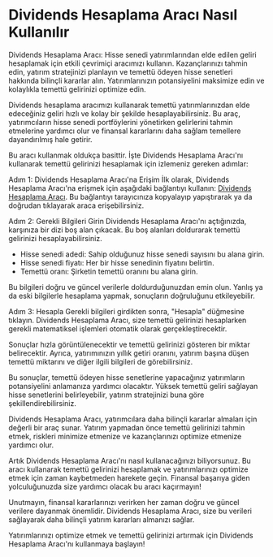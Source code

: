 Dividends Hesaplama Aracı Nasıl Kullanılır
==========================================

<dividends-calculator-link>Dividends Hesaplama Aracı</dividends-calculator-link>: Hisse senedi yatırımlarından elde edilen geliri hesaplamak için etkili çevrimiçi aracımızı kullanın. Kazançlarınızı tahmin edin, yatırım stratejinizi planlayın ve temettü ödeyen hisse senetleri hakkında bilinçli kararlar alın. Yatırımlarınızın potansiyelini maksimize edin ve kolaylıkla temettü gelirinizi optimize edin.

Dividends hesaplama aracımızı kullanarak temettü yatırımlarınızdan elde edeceğiniz geliri hızlı ve kolay bir şekilde hesaplayabilirsiniz. Bu araç, yatırımcıların hisse senedi portföylerini yönetirken gelirlerini tahmin etmelerine yardımcı olur ve finansal kararlarını daha sağlam temellere dayandırılmış hale getirir.

Bu aracı kullanmak oldukça basittir. İşte Dividends Hesaplama Aracı'nı kullanarak temettü gelirinizi hesaplamak için izlemeniz gereken adımlar:

Adım 1: Dividends Hesaplama Aracı'na Erişim İlk olarak, Dividends Hesaplama Aracı'na erişmek için aşağıdaki bağlantıyı kullanın: [Dividends Hesaplama Aracı](https://www.onlinecalculatorsfree.com/tr/financial/dividends-calculator.html). Bu bağlantıyı tarayıcınıza kopyalayıp yapıştırarak ya da doğrudan tıklayarak araca erişebilirsiniz.

Adım 2: Gerekli Bilgileri Girin Dividends Hesaplama Aracı'nı açtığınızda, karşınıza bir dizi boş alan çıkacak. Bu boş alanları doldurarak temettü gelirinizi hesaplayabilirsiniz.

- Hisse senedi adedi: Sahip olduğunuz hisse senedi sayısını bu alana girin.
- Hisse senedi fiyatı: Her bir hisse senedinin fiyatını belirtin.
- Temettü oranı: Şirketin temettü oranını bu alana girin.

Bu bilgileri doğru ve güncel verilerle doldurduğunuzdan emin olun. Yanlış ya da eski bilgilerle hesaplama yapmak, sonuçların doğruluğunu etkileyebilir.

Adım 3: Hesapla Gerekli bilgileri girdikten sonra, "Hesapla" düğmesine tıklayın. Dividends Hesaplama Aracı, size temettü gelirinizi hesaplarken gerekli matematiksel işlemleri otomatik olarak gerçekleştirecektir.

Sonuçlar hızla görüntülenecektir ve temettü gelirinizi gösteren bir miktar belirecektir. Ayrıca, yatırımınızın yıllık getiri oranını, yatırım başına düşen temettü miktarını ve diğer ilgili bilgileri de görebilirsiniz.

Bu sonuçlar, temettü ödeyen hisse senetlerine yapacağınız yatırımların potansiyelini anlamanıza yardımcı olacaktır. Yüksek temettü geliri sağlayan hisse senetlerini belirleyebilir, yatırım stratejinizi buna göre şekillendirebilirsiniz.

Dividends Hesaplama Aracı, yatırımcılara daha bilinçli kararlar almaları için değerli bir araç sunar. Yatırım yapmadan önce temettü gelirinizi tahmin etmek, riskleri minimize etmenize ve kazançlarınızı optimize etmenize yardımcı olur.

Artık Dividends Hesaplama Aracı'nı nasıl kullanacağınızı biliyorsunuz. Bu aracı kullanarak temettü gelirinizi hesaplamak ve yatırımlarınızı optimize etmek için zaman kaybetmeden harekete geçin. Finansal başarıya giden yolculuğunuzda size yardımcı olacak bu aracı kaçırmayın!

Unutmayın, finansal kararlarınızı verirken her zaman doğru ve güncel verilere dayanmak önemlidir. Dividends Hesaplama Aracı, size bu verileri sağlayarak daha bilinçli yatırım kararları almanızı sağlar.

Yatırımlarınızı optimize etmek ve temettü gelirinizi artırmak için Dividends Hesaplama Aracı'nı kullanmaya başlayın!